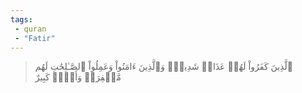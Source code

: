 ```yaml
---
tags: 
 - quran 
 - "Fatir"
---
```


> ٱلَّذِينَ كَفَرُواْ لَهُمۡ عَذَابٞ شَدِيدٞۖ وَٱلَّذِينَ ءَامَنُواْ وَعَمِلُواْ ٱلصَّـٰلِحَٰتِ لَهُم مَّغۡفِرَةٞ وَأَجۡرٞ كَبِيرٌ
